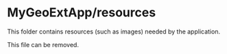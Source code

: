 # MyGeoExtApp/resources

This folder contains resources (such as images) needed by the application. 

This file can be removed.
